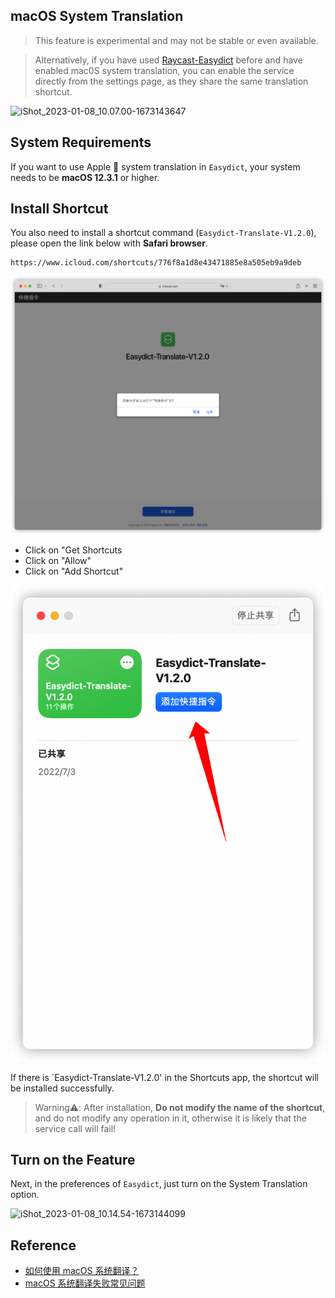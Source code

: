 ## macOS System Translation

> This feature is experimental and may not be stable or even available.

> Alternatively, if you have used [Raycast-Easydict](https://github.com/tisfeng/Raycast-Easydict) before and have enabled mac0S system translation, you can enable the service directly from the settings page, as they share the same translation shortcut.

![iShot_2023-01-08_10.07.00-1673143647](https://raw.githubusercontent.com/tisfeng/ImageBed/main/uPic/iShot_2023-01-08_10.07.00-1673143647.png)


## System Requirements

If you want to use Apple 🍎 system translation in `Easydict`, your system needs to be **macOS 12.3.1** or higher.

## Install Shortcut

You also need to install a shortcut command (`Easydict-Translate-V1.2.0`), please open the link below with **Safari browser**.

```
https://www.icloud.com/shortcuts/776f8a1d8e43471885e8a505eb9a9deb
```

![Easydict-Translate-V1.2.0](https://raw.githubusercontent.com/tisfeng/ImageBed/main/uPic/image-20220703232313073.png)

- Click on "Get Shortcuts
- Click on "Allow"
- Click on "Add Shortcut"

![](https://raw.githubusercontent.com/tisfeng/ImageBed/main/uPic/image-20220703232555275.png)

If there is `Easydict-Translate-V1.2.0' in the Shortcuts app, the shortcut will be installed successfully.

> Warning⚠️: After installation, **Do not modify the name of the shortcut**, and do not modify any operation in it, otherwise it is likely that the service call will fail!

## Turn on the Feature

Next, in the preferences of `Easydict`, just turn on the System Translation option.

![iShot_2023-01-08_10.14.54-1673144099](https://raw.githubusercontent.com/tisfeng/ImageBed/main/uPic/iShot_2023-01-08_10.14.54-1673144099.png)

## Reference

- [如何使用 macOS 系统翻译？](https://ripperhe.gitee.io/bob/#/faq/use-apple-translate?id=如何在-bob-中使用-macos-系统翻译？)
- [macOS 系统翻译失败常见问题](https://bobtranslate.com/faq/apple-translate-error.html#%E9%97%AE%E9%A2%98-2)

